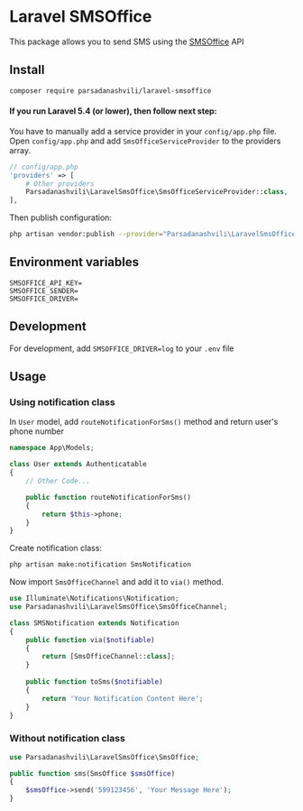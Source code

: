 # Laravel SMSOffice

This package allows you to send SMS using the [SMSOffice](http://smsoffice.ge) API

## Install
```bash
composer require parsadanashvili/laravel-smsoffice
```

#### If you run Laravel 5.4 (or lower), then follow next step:

You have to manually add a service provider in your `config/app.php` file. Open `config/app.php` and add `SmsOfficeServiceProvider` to the providers array.

```php
// config/app.php
'providers' => [
    # Other providers
    Parsadanashvili\LaravelSmsOffice\SmsOfficeServiceProvider::class,
],
```

Then publish configuration:

```bash
php artisan vendor:publish --provider="Parsadanashvili\LaravelSmsOffice\SmsOfficeServiceProvider"
```

## Environment variables

```dosini
SMSOFFICE_API_KEY=
SMSOFFICE_SENDER=
SMSOFFICE_DRIVER=
```

## Development

For development, add `SMSOFFICE_DRIVER=log` to your `.env` file

## Usage

### Using notification class

In `User` model, add `routeNotificationForSms()` method and return user's phone number

```php
namespace App\Models;

class User extends Authenticatable
{
    // Other Code...

    public function routeNotificationForSms()
    {
        return $this->phone;
    }
}
```

Create notification class:

```bash
php artisan make:notification SmsNotification
```

Now import `SmsOfficeChannel` and add it to `via()` method.

```php
use Illuminate\Notifications\Notification;
use Parsadanashvili\LaravelSmsOffice\SmsOfficeChannel;

class SMSNotification extends Notification
{
    public function via($notifiable)
    {
        return [SmsOfficeChannel::class];
    }
    
    public function toSms($notifiable)
    {
        return 'Your Notification Content Here';
    }
}
```

### Without notification class

```php
use Parsadanashvili\LaravelSmsOffice\SmsOffice;

public function sms(SmsOffice $smsOffice)
{
    $smsOffice->send('599123456', 'Your Message Here');
}
```